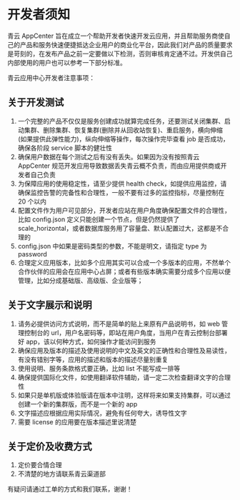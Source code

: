 # 开发者须知

青云 AppCenter 旨在成立一个帮助开发者快速开发云应用，并且帮助服务商使自己的产品和服务快速便捷抵达企业用户的商业化平台，因此我们对产品的质量要求是苛刻的，在发布产品之前一定要做以下检测，否则审核肯定通不过。开发供自己内部使用的用户也可以参考一下部分标准。

青云应用中心开发者注意事项：
## 关于开发测试
1. 一个完整的产品不仅仅是服务创建成功就算完成任务，还要测试关闭集群、启动集群、删除集群、恢复集群(删除并从回收站恢复)、重启服务，横向伸缩 (如果提供此弹性能力)，纵向伸缩等操作，每次操作完毕查看 job 是否成功，确保各阶段 service 脚本的健壮性
1. 确保用户数据在每个测试之后有没有丢失。如果因为没有按照青云 AppCenter 规范开发应用导致数据丢失青云概不负责，而由应用提供商或开发者自己负责
1. 为保障应用的使用稳定性，请至少提供 health check，如提供应用监控，请确保监控告警的完备性和合理性，一般不要有过多的监控指标，尽量控制在 20 个以内
1. 配置文件作为用户可见部分，开发者应站在用户角度确保配置文件的合理性，比如 config.json 定义只能创建一个节点，但是仍然提供了scale_horizontal，或者数据库服务用了容量盘、默认配置过大，这都是不合理的
1. config.json 中如果是密码类型的参数，不能是明文，请指定 type 为 password
1. 合理定义应用版本，比如多个应用其实可以合成一个多版本的应用，不然单个合作伙伴的应用会在应用中心占屏；或者有些版本确实需要分成多个应用以便管理，比如分成基础版、高级版、企业版等；

## 关于文字展示和说明
1. 请务必提供访问方式说明，而不是简单的贴上来原有产品说明书，如 web 管理控制台的 url，用户名密码等，即站在用户角度，当用户在青云控制台部署好 app，该以何种方式，如何操作才能访问到服务
1. 确保应用及版本的描述及使用说明的中文及英文的正确性和合理性及易读性，有没有错别字等，应用的描述和版本的描述尽量别重复
1. 使用说明、服务条款格式要正确，比如 list 不能写成一排等
1. 确保提供国际化文件，如使用翻译软件辅助，请一定二次检查翻译文字的合理性
1. 如果只是单机版或体验版请在版本中注明，这样将来如果支持集群，可以通过创建一个新的集群版，而不是一个新的 app
1. 文字描述应根据应用实际情况，避免有任何夸大，诱导性文字
1. 需要 license 的应用要在版本描述里说清楚

## 关于定价及收费方式
1. 定价要合情合理
1. 不清楚的地方请联系青云渠道部

有疑问请通过工单的方式和我们联系，谢谢！
